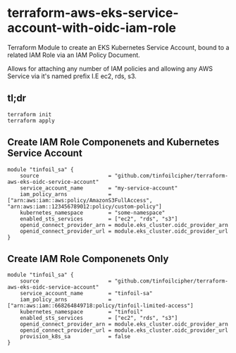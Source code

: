# terraform-aws-eks-service-account-with-oidc-iam-role
Terraform Module to create an EKS Kubernetes Service Account, bound to a related IAM Role via an IAM Policy Document.

Allows for attaching any number of IAM policies and allowing any AWS Service via it's named prefix I.E ec2, rds, s3.

## tl;dr

```
terraform init
terraform apply
```

## Create IAM Role Componenets and Kubernetes Service Account

```
module "tinfoil_sa" {
    source                      = "github.com/tinfoilcipher/terraform-aws-eks-oidc-service-account"
    service_account_name        = "my-service-account"
    iam_policy_arns             = ["arn:aws:iam::aws:policy/AmazonS3FullAccess", "arn:aws:iam::123456789012:policy/custom-policy"]
    kubernetes_namespace        = "some-namespace"
    enabled_sts_services        = ["ec2", "rds", "s3"]
    openid_connect_provider_arn = module.eks_cluster.oidc_provider_arn
    openid_connect_provider_url = module.eks_cluster.oidc_provider_url
}
```

## Create IAM Role Componenets Only

```
module "tinfoil_sa" {
    source                      = "github.com/tinfoilcipher/terraform-aws-eks-oidc-service-account"
    service_account_name        = "tinfoil-sa"
    iam_policy_arns             = ["arn:aws:iam::668264849718:policy/tinfoil-limited-access"]
    kubernetes_namespace        = "tinfoil"
    enabled_sts_services        = ["ec2", "rds", "s3"]
    openid_connect_provider_arn = module.eks_cluster.oidc_provider_arn
    openid_connect_provider_url = module.eks_cluster.oidc_provider_url
    provision_k8s_sa            = false
}
```
